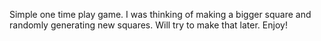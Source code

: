 Simple one time play game. I was thinking of making a bigger square and randomly generating new squares. Will try to make that later. Enjoy!
